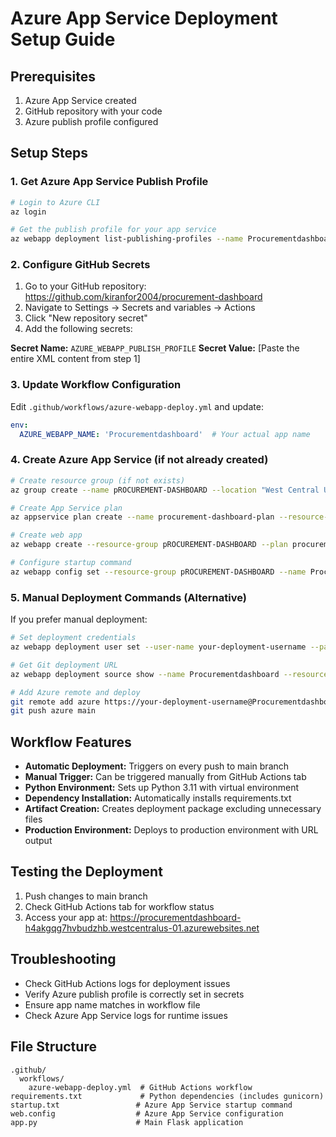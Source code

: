 # Azure App Service Deployment Setup Guide

## Prerequisites
1. Azure App Service created
2. GitHub repository with your code
3. Azure publish profile configured

## Setup Steps

### 1. Get Azure App Service Publish Profile
```bash
# Login to Azure CLI
az login

# Get the publish profile for your app service
az webapp deployment list-publishing-profiles --name Procurementdashboard --resource-group pROCUREMENT-DASHBOARD --xml
```

### 2. Configure GitHub Secrets
1. Go to your GitHub repository: https://github.com/kiranfor2004/procurement-dashboard
2. Navigate to Settings → Secrets and variables → Actions
3. Click "New repository secret"
4. Add the following secrets:

**Secret Name:** `AZURE_WEBAPP_PUBLISH_PROFILE`
**Secret Value:** [Paste the entire XML content from step 1]

### 3. Update Workflow Configuration
Edit `.github/workflows/azure-webapp-deploy.yml` and update:
```yaml
env:
  AZURE_WEBAPP_NAME: 'Procurementdashboard'  # Your actual app name
```

### 4. Create Azure App Service (if not already created)
```bash
# Create resource group (if not exists)
az group create --name pROCUREMENT-DASHBOARD --location "West Central US"

# Create App Service plan
az appservice plan create --name procurement-dashboard-plan --resource-group pROCUREMENT-DASHBOARD --sku B1 --is-linux

# Create web app
az webapp create --resource-group pROCUREMENT-DASHBOARD --plan procurement-dashboard-plan --name Procurementdashboard --runtime "PYTHON|3.11" --deployment-local-git

# Configure startup command
az webapp config set --resource-group pROCUREMENT-DASHBOARD --name Procurementdashboard --startup-file "gunicorn --bind=0.0.0.0 --timeout 600 app:app"
```

### 5. Manual Deployment Commands (Alternative)
If you prefer manual deployment:

```bash
# Set deployment credentials
az webapp deployment user set --user-name your-deployment-username --password your-deployment-password

# Get Git deployment URL
az webapp deployment source show --name Procurementdashboard --resource-group pROCUREMENT-DASHBOARD

# Add Azure remote and deploy
git remote add azure https://your-deployment-username@Procurementdashboard.scm.azurewebsites.net/Procurementdashboard.git
git push azure main
```

## Workflow Features
- **Automatic Deployment:** Triggers on every push to main branch
- **Manual Trigger:** Can be triggered manually from GitHub Actions tab
- **Python Environment:** Sets up Python 3.11 with virtual environment
- **Dependency Installation:** Automatically installs requirements.txt
- **Artifact Creation:** Creates deployment package excluding unnecessary files
- **Production Environment:** Deploys to production environment with URL output

## Testing the Deployment
1. Push changes to main branch
2. Check GitHub Actions tab for workflow status
3. Access your app at: https://procurementdashboard-h4akgqg7hvbudzhb.westcentralus-01.azurewebsites.net

## Troubleshooting
- Check GitHub Actions logs for deployment issues
- Verify Azure publish profile is correctly set in secrets
- Ensure app name matches in workflow file
- Check Azure App Service logs for runtime issues

## File Structure
```
.github/
  workflows/
    azure-webapp-deploy.yml  # GitHub Actions workflow
requirements.txt             # Python dependencies (includes gunicorn)
startup.txt                 # Azure App Service startup command
web.config                  # Azure App Service configuration
app.py                      # Main Flask application
```
